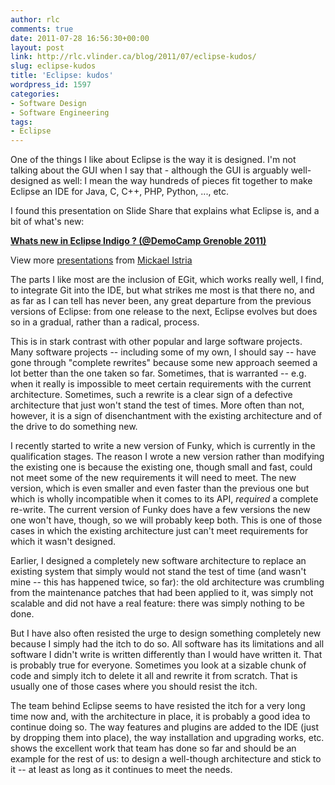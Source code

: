 ```yaml
---
author: rlc
comments: true
date: 2011-07-28 16:56:30+00:00
layout: post
link: http://rlc.vlinder.ca/blog/2011/07/eclipse-kudos/
slug: eclipse-kudos
title: 'Eclipse: kudos'
wordpress_id: 1597
categories:
- Software Design
- Software Engineering
tags:
- Eclipse
---
```


One of the things I like about Eclipse is the way it is designed. I'm not talking about the GUI when I say that - although the GUI is arguably well-designed as well: I mean the way hundreds of pieces fit together to make Eclipse an IDE for Java, C, C++, PHP, Python, ..., etc.
<!--more-->
I found this presentation on Slide Share that explains what Eclipse is, and a bit of what's new:


**[Whats new in Eclipse Indigo ? (@DemoCamp Grenoble 2011)](http://www.slideshare.net/mickaelistria/whats-new-in-eclipse-indigo-democamp-grenoble-2011)**

View more [presentations](http://www.slideshare.net/) from [Mickael Istria](http://www.slideshare.net/mickaelistria)



The parts I like most are the inclusion of EGit, which works really well, I find, to integrate Git into the IDE, but what strikes me most is that there no, and as far as I can tell has never been, any great departure from the previous versions of Eclipse: from one release to the next, Eclipse evolves but does so in a gradual, rather than a radical, process.

This is in stark contrast with other popular and large software projects. Many software projects -- including some of my own, I should say -- have gone through "complete rewrites" because some new approach seemed a lot better than the one taken so far. Sometimes, that is warranted -- e.g. when it really is impossible to meet certain requirements with the current architecture. Sometimes, such a rewrite is a clear sign of a defective architecture that just won't stand the test of times. More often than not, however, it is a sign of disenchantment with the existing architecture and of the drive to do something new.

I recently started to write a new version of Funky, which is currently in the qualification stages. The reason I wrote a new version rather than modifying the existing one is because the existing one, though small and fast, could not meet some of the new requirements it will need to meet. The new version, which is even smaller and even faster than the previous one but which is wholly incompatible when it comes to its API, _required_ a complete re-write. The current version of Funky does have a few versions the new one won't have, though, so we will probably keep both. This is one of those cases in which the existing architecture just can't meet requirements for which it wasn't designed.

Earlier, I designed a completely new software architecture to replace an existing system that simply would not stand the test of time (and wasn't mine -- this has happened twice, so far): the old architecture was crumbling from the maintenance patches that had been applied to it, was simply not scalable and did not have a real feature: there was simply nothing to be done.

But I have also often resisted the urge to design something completely new because I simply had the itch to do so. All software has its limitations and all software I didn't write is written differently than I would have written it. That is probably true for everyone. Sometimes you look at a sizable chunk of code and simply itch to delete it all and rewrite it from scratch. That is usually one of those cases where you should resist the itch.

The team behind Eclipse seems to have resisted the itch for a very long time now and, with the architecture in place, it is probably a good idea to continue doing so. The way features and plugins are added to the IDE (just by dropping them into place), the way installation and upgrading works, etc. shows the excellent work that team has done so far and should be an example for the rest of us: to design a well-though architecture and stick to it -- at least as long as it continues to meet the needs.
